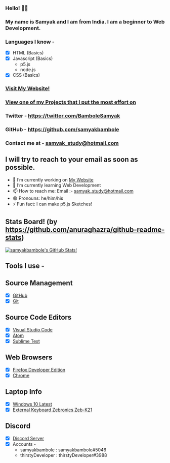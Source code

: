 ### Hello! 👋😃

### My name is Samyak and I am from India. I am a beginner to Web Development. 

### Languages I know - 
- [x] HTML (Basics)
- [x] Javascript (Basics)
     - p5.js
     - node.js
- [x] CSS (Basics)

### [Visit My Website!](https://samyakbambole.vercel.app)
### [View one of my Projects that I put the most effort on](https://blackboard.vercel.app)

### Twitter - https://twitter.com/BamboleSamyak 
### GitHub - https://github.com/samyakbambole
### Contact me at - samyak_study@hotmail.com 
## I will try to reach to your email as soon as possible. 

- 🔭 I’m currently working on [My Website](https://samyakbambole.vercel.app)
- 🌱 I’m currently learning Web Development
- 📫 How to reach me: Email :- samyak_study@hotmail.com
- 😄 Pronouns: he/him/his
- ⚡ Fun fact: I can make p5.js Sketches!

## Stats Board! (by https://github.com/anuraghazra/github-readme-stats)

[![samyakbambole's GitHub Stats! ](https://github-readme-stats.vercel.app/api?username=samyakbambole)](https://github.com/samyakbambole/p5.js-Blackboard)

## Tools I use -

## Source Management 
- [x] [GitHub](https://github.com)
- [x] [Git](https://git-scm.com/)

## Source Code Editors
- [x] [Visual Studio Code](https://code.visualstudio.com/)
- [x] [Atom](https://atom.io/)
- [x] [Sublime Text](https://www.sublimetext.com/)

## Web Browsers 
- [x] [Firefox Developer Edition](https://www.mozilla.org/en-US/firefox/developer/)
- [x] [Chrome](https://www.google.com/chrome/?brand=CHBD&gclid=Cj0KCQjwp4j6BRCRARIsAGq4yMGbsxN7aab4-yuFBxpRv7Lq-Dw8XuFzFkpJq7jOn-ZTbtJSeXKN0aYaAjwEEALw_wcB&gclsrc=aw.ds)

## Laptop Info 
- [x] [Windows 10 Latest](https://www.microsoft.com/en-in/windows/)
- [x] [External Keyboard Zebronics Zeb-K21](https://zebronics.com/collections/keyboard/products/zeb-k21)

## Discord
- [x] [Discord Server](https://discord.gg/PeJARgV)
- [x] Accounts - 
     - samyakbambole : samyakbambole#5046
     - thirstyDeveloper : thirstyDeveloper#3988

